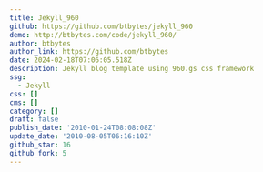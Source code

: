 ```yaml
---
title: Jekyll_960
github: https://github.com/btbytes/jekyll_960
demo: http://btbytes.com/code/jekyll_960/
author: btbytes
author_link: https://github.com/btbytes
date: 2024-02-18T07:06:05.518Z
description: Jekyll blog template using 960.gs css framework
ssg:
  - Jekyll
css: []
cms: []
category: []
draft: false
publish_date: '2010-01-24T08:08:08Z'
update_date: '2010-08-05T06:16:10Z'
github_star: 16
github_fork: 5
---
```

